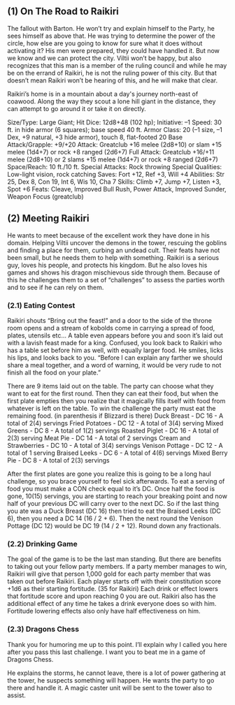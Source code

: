 ## (1) On The Road to Raikiri

The fallout with Barton.
He won’t try and explain himself to the Party, he sees himself as above that. He was trying to determine the power of the circle, how else are you going to know for sure what it does without activating it? His men were prepared, they could have handled it. But now we know and we can protect the city.
Viltii won’t be happy, but also recognizes that this man is a member of the ruling council and while he may be on the errand of Raikiri, he is not the ruling power of this city. But that doesn’t mean Raikiri won’t be hearing of this, and he will make that clear.

Raikiri’s home is in a mountain about a day's journey north-east of coawood. Along the way they scout a lone hill giant in the distance, they can attempt to go around it or take it on directly.

Size/Type: Large Giant; Hit Dice: 12d8+48 (102 hp); Initiative: –1
Speed: 30 ft. in hide armor (6 squares); base speed 40 ft.
Armor Class: 20 (–1 size, –1 Dex, +9 natural, +3 hide armor), touch 8, flat-footed 20
Base Attack/Grapple: +9/+20
Attack:
Greatclub +16 melee (2d8+10) or
slam +15 melee (1d4+7) or
rock +8 ranged (2d6+7)
Full Attack:
Greatclub +16/+11 melee (2d8+10) or
2 slams +15 melee (1d4+7) or
rock +8 ranged (2d6+7)
Space/Reach: 10 ft./10 ft.
Special Attacks: Rock throwing
Special Qualities: Low-light vision, rock catching
Saves: Fort +12, Ref +3, Will +4
Abilities: Str 25, Dex 8, Con 19, Int 6, Wis 10, Cha 7
Skills: Climb +7, Jump +7, Listen +3, Spot +6
Feats: Cleave, Improved Bull Rush, Power Attack, Improved Sunder, Weapon Focus (greatclub)


## (2) Meeting Raikiri

He wants to meet because of the excellent work they have done in his domain. Helping Viltii uncover the demons in the tower, rescuing the goblins and finding a place for them, curbing an undead cult. Their feats have not been small, but he needs them to help with something.
Raikiri is a serious guy, loves his people, and protects his kingdom. But he also loves his games and shows his dragon mischievous side through them. Because of this he challenges them to a set of “challenges” to assess the parties worth and to see if he can rely on them.

### (2.1) Eating Contest
Raikiri shouts “Bring out the feast!” and a door to the side of the throne room opens and a stream of kobolds come in carrying a spread of food, plates, utensils etc… A table even appears before you and soon it’s laid out with a lavish feast made for a king. Confused, you look back to Raikiri who has a table set before him as well, with equally larger food. He smiles, licks his lips, and looks back to you. “Before I can explain any farther we should share a meal together, and a word of warning, it would be very rude to not finish all the food on your plate.”

There are 9 items laid out on the table. The party can choose what they want to eat for the first round. Then they can eat their food, but when the first plate empties then you realize that it magically fills itself with food from whatever is left on the table. To win the challenge the party must eat the remaining food. (in parenthesis if Blizzard is there)
Duck Breast - DC 16 - A total of 2(4) servings
Fried Potatoes - DC 12 - A total of 3(4) serving
Mixed Greens - DC 8 - A total of 1(2) servings
Roasted Piglet - DC 16 - A total of 2(3) serving
Meat Pie - DC 14 - A total of 2 servings
Cream and Strawberries - DC 10 - A total of 3(4) servings
Venison Pottage - DC 12 - A total of 1 serving
Braised Leeks - DC 6 - A total of 4(6) servings
Mixed Berry Pie - DC 8 - A total of 2(3) servings

After the first plates are gone you realize this is going to be a long haul challenge, so you brace yourself to feel sick afterwards.
To eat a serving of food you must make a CON check equal to it’s DC. Once half the food is gone, 10(15) servings, you are starting to reach your breaking point and now half of your previous DC will carry over to the next DC. So if the last thing you ate was a Duck Breast (DC 16) then tried to eat the Braised Leeks (DC 6), then you need a DC 14 (16 / 2 + 6). Then the next round the Venison Pottage (DC 12) would be DC 19 (14 / 2 + 12). Round down any fractionals.

### (2.2) Drinking Game
The goal of the game is to be the last man standing. But there are benefits to taking out your fellow party members. If a party member manages to win, Raikiri will give that person 1,000 gold for each party member that was taken out before Raikiri.
Each player starts off with their constitution score +1d6 as their starting fortitude. (35 for Raikiri) Each drink or effect lowers that fortitude score and upon reaching 0 you are out. Raikiri also has the additional effect of any time he takes a drink everyone does so with him. Fortitude lowering effects also only have half effectiveness on him.

### (2.3) Dragons Chess
Thank you for humoring me up to this point. I’ll explain why I called you here after you pass this last challenge. I want you to beat me in a game of Dragons Chess.



He explains the storms, he cannot leave, there is a lot of power gathering at the tower, he suspects something will happen. He wants the party to go there and handle it. A magic caster unit will be sent to the tower also to assist.
